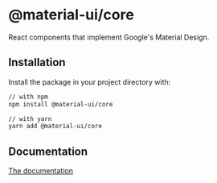 # @material-ui/core

React components that implement Google's Material Design.

## Installation

Install the package in your project directory with:

```sh
// with npm
npm install @material-ui/core

// with yarn
yarn add @material-ui/core
```

## Documentation

[The documentation](https://mui.com/)
